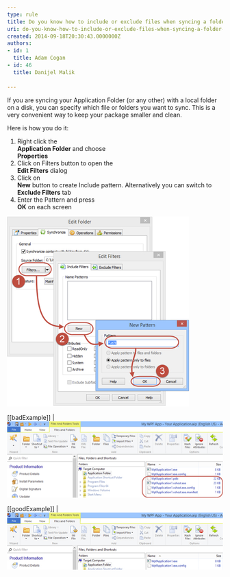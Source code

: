 ```yaml
---
type: rule
title: Do you know how to include or exclude files when syncing a folder in Advanced Installer?
uri: do-you-know-how-to-include-or-exclude-files-when-syncing-a-folder-in-advanced-installer
created: 2014-09-18T20:30:43.0000000Z
authors:
- id: 1
  title: Adam Cogan
- id: 46
  title: Danijel Malik

---
```


If you are syncing your Application Folder (or any other) with a local folder on a disk, you can specify which file or folders you want to sync. This is a very convenient way to keep your package smaller and clean.

Here is how you do it:
 
1. Right click the <br>      **Application Folder** and choose <br>      **Properties**
2. Click on Filters button to open the <br>      **Edit Filters** dialog
3. Click on <br>      **New** button to create Include pattern. Alternatively you can switch to <br>      **Exclude Filters** tab
4. Enter the Pattern and press <br>      **OK** on each screen


![ Edit Filters dialog](installers-include-exclude-1.jpg)

[[badExample]]
| ![ Bad Example - Synced folder contains files that are not supposed to be deployed](installers-include-exclude-2.jpg)

[[goodExample]]
| ![ Good Example - Synced folder is filtered so that it includes only files we want to deploy](installers-include-exclude-3.jpg)
